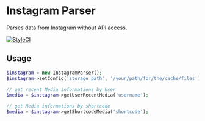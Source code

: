 # Instagram Parser

Parses data from Instagram without API access.

[![StyleCI](https://styleci.io/repos/79472945/shield)](https://styleci.io/repos/79472945)

## Usage

```php
$instagram = new InstagramParser();
$instagram->setConfig('storage_path', '/your/path/for/the/cache/files'); // optional but recommended

// get recent Media informations by User
$media = $instagram->getUserRecentMedia('username');

// get Media informations by shortcode
$media = $instagram->getShortcodeMedia('shortcode');
```
